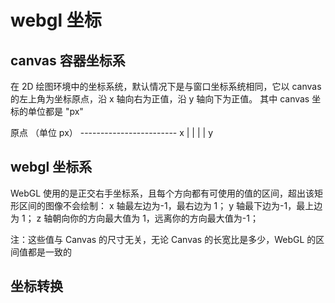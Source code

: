 # webgl 坐标

## canvas 容器坐标系

在 2D 绘图环境中的坐标系统，默认情况下是与窗口坐标系统相同，它以 canvas 的左上角为坐标原点，沿 x 轴向右为正值，沿 y 轴向下为正值。
其中 canvas 坐标的单位都是 "px"

原点 （单位 px）
------------------------ x
|
|
|
|
y

## webgl 坐标系

WebGL 使用的是正交右手坐标系，且每个方向都有可使用的值的区间，超出该矩形区间的图像不会绘制：
x 轴最左边为-1，最右边为 1；
y 轴最下边为-1，最上边为 1；
z 轴朝向你的方向最大值为 1，远离你的方向最大值为-1；

注：这些值与 Canvas 的尺寸无关，无论 Canvas 的长宽比是多少，WebGL 的区间值都是一致的

## 坐标转换
